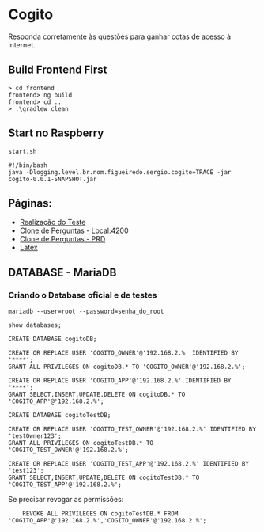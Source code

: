# Cogito

Responda corretamente às questões para ganhar cotas de acesso à internet.

## Build Frontend First

    > cd frontend
    frontend> ng build
    frontend> cd ..
    > .\gradlew clean 

## Start no Raspberry

`start.sh`

    #!/bin/bash
    java -Dlogging.level.br.nom.figueiredo.sergio.cogito=TRACE -jar cogito-0.0.1-SNAPSHOT.jar

## Páginas:

- [Realização do Teste](http://teste/)
- [Clone de Perguntas - Local:4200](http://localhost:4200/pergunta?perguntaId=101)
- [Clone de Perguntas - PRD](http://teste/pergunta?perguntaId=102)
- [Latex](http://teste/latex)

## DATABASE - MariaDB

### Criando o Database oficial e de testes

    mariadb --user=root --password=senha_do_root

    show databases;

    CREATE DATABASE cogitoDB;
    
    CREATE OR REPLACE USER 'COGITO_OWNER'@'192.168.2.%' IDENTIFIED BY '****';
    GRANT ALL PRIVILEGES ON cogitoDB.* TO 'COGITO_OWNER'@'192.168.2.%';
    
    CREATE OR REPLACE USER 'COGITO_APP'@'192.168.2.%' IDENTIFIED BY '****';
    GRANT SELECT,INSERT,UPDATE,DELETE ON cogitoDB.* TO 'COGITO_APP'@'192.168.2.%';    

    CREATE DATABASE cogitoTestDB;
    
    CREATE OR REPLACE USER 'COGITO_TEST_OWNER'@'192.168.2.%' IDENTIFIED BY 'testOwner123';
    GRANT ALL PRIVILEGES ON cogitoTestDB.* TO 'COGITO_TEST_OWNER'@'192.168.2.%';

    CREATE OR REPLACE USER 'COGITO_TEST_APP'@'192.168.2.%' IDENTIFIED BY 'test123';
    GRANT SELECT,INSERT,UPDATE,DELETE ON cogitoTestDB.* TO 'COGITO_TEST_APP'@'192.168.2.%';    

Se precisar revogar as permissões:

        REVOKE ALL PRIVILEGES ON cogitoTestDB.* FROM 'COGITO_APP'@'192.168.2.%','COGITO_OWNER'@'192.168.2.%';

